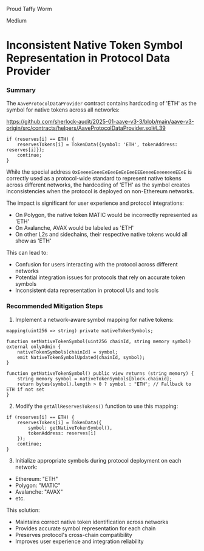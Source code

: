 Proud Taffy Worm

Medium

# Inconsistent Native Token Symbol Representation in Protocol Data Provider

### Summary

The `AaveProtocolDataProvider` contract contains hardcoding of 'ETH' as the symbol for native tokens across all networks:

https://github.com/sherlock-audit/2025-01-aave-v3-3/blob/main/aave-v3-origin/src/contracts/helpers/AaveProtocolDataProvider.sol#L39

```solidity
if (reserves[i] == ETH) {
    reservesTokens[i] = TokenData({symbol: 'ETH', tokenAddress: reserves[i]});
    continue;
}
```

While the special address `0xEeeeeEeeeEeEeeEeEeEeeEEEeeeeEeeeeeeeEEeE` is correctly used as a protocol-wide standard to represent native tokens across different networks, the hardcoding of 'ETH' as the symbol creates inconsistencies when the protocol is deployed on non-Ethereum networks.

The impact is significant for user experience and protocol integrations:

- On Polygon, the native token MATIC would be incorrectly represented as 'ETH'
- On Avalanche, AVAX would be labeled as 'ETH'
- On other L2s and sidechains, their respective native tokens would all show as 'ETH'

This can lead to:
- Confusion for users interacting with the protocol across different networks
- Potential integration issues for protocols that rely on accurate token symbols
- Inconsistent data representation in protocol UIs and tools

### Recommended Mitigation Steps

1. Implement a network-aware symbol mapping for native tokens:

```solidity
mapping(uint256 => string) private nativeTokenSymbols;

function setNativeTokenSymbol(uint256 chainId, string memory symbol) external onlyAdmin {
    nativeTokenSymbols[chainId] = symbol;
    emit NativeTokenSymbolUpdated(chainId, symbol);
}

function getNativeTokenSymbol() public view returns (string memory) {
    string memory symbol = nativeTokenSymbols[block.chainid];
    return bytes(symbol).length > 0 ? symbol : "ETH"; // Fallback to ETH if not set
}
```

2. Modify the `getAllReservesTokens()` function to use this mapping:

```solidity
if (reserves[i] == ETH) {
    reservesTokens[i] = TokenData({
        symbol: getNativeTokenSymbol(),
        tokenAddress: reserves[i]
    });
    continue;
}
```

3. Initialize appropriate symbols during protocol deployment on each network:
- Ethereum: "ETH"
- Polygon: "MATIC"
- Avalanche: "AVAX"
- etc.

This solution:
- Maintains correct native token identification across networks
- Provides accurate symbol representation for each chain
- Preserves protocol's cross-chain compatibility
- Improves user experience and integration reliability